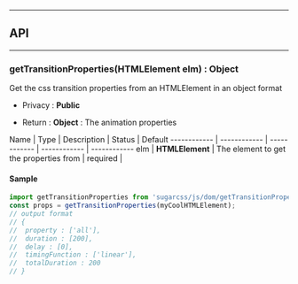 


-----------------------------
## API
-----------------------------

### getTransitionProperties(HTMLElement elm) : Object
Get the css transition properties from an HTMLElement in an object format

- Privacy : **Public**

- Return : **Object** : The animation properties

Name | Type | Description | Status | Default
------------ | ------------ | ------------ | ------------ | ------------
elm | **HTMLElement** | The element to get the properties from | required | 


#### Sample
```js
import getTransitionProperties from 'sugarcss/js/dom/getTransitionProperties'
const props = getTransitionProperties(myCoolHTMLElement);
// output format
// {
// 	property : ['all'],
// 	duration : [200],
// 	delay : [0],
// 	timingFunction : ['linear'],
// 	totalDuration : 200
// }

```


